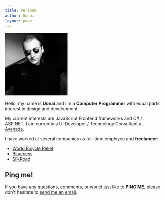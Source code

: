 ```yaml
---
title: Persona
author: Uonai
layout: page
---
```


  <img alt="" src="/images/head.jpg" width="200" height="200" />

Hello, my name is __Uonai__ and I’m a __Computer Programmer__ with equal parts interest in design and development.

My current interests are JavaScript Frontend frameworks and C# / ASP.NET. I am currently a UI Developer / Technology Consultant at [Avanade](http://avanade.com).

I have worked at several companies as full-time employee and __freelancer__:

- [World Bicycle Relief](https://worldbicyclerelief.org)
- [Bitaccess](http://bitaccess.co)
- [SilkRoad](http://silkroad.com)


## Ping me!

If you have any questions, comments, or would just like to __PING ME__, please don't hesitate to  [send me an email](mailto:cs.mccaleb@gmail.com). 


